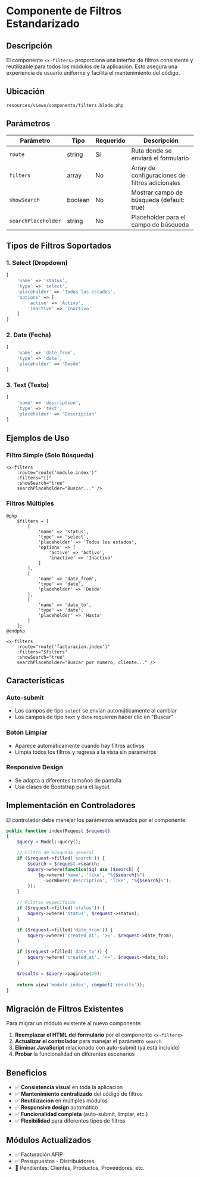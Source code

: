 # Componente de Filtros Estandarizado

## Descripción

El componente `<x-filters>` proporciona una interfaz de filtros consistente y reutilizable para todos los módulos de la aplicación. Esto asegura una experiencia de usuario uniforme y facilita el mantenimiento del código.

## Ubicación

```
resources/views/components/filters.blade.php
```

## Parámetros

| Parámetro | Tipo | Requerido | Descripción |
|-----------|------|-----------|-------------|
| `route` | string | Sí | Ruta donde se enviará el formulario |
| `filters` | array | No | Array de configuraciones de filtros adicionales |
| `showSearch` | boolean | No | Mostrar campo de búsqueda (default: true) |
| `searchPlaceholder` | string | No | Placeholder para el campo de búsqueda |

## Tipos de Filtros Soportados

### 1. Select (Dropdown)
```php
[
    'name' => 'status',
    'type' => 'select',
    'placeholder' => 'Todos los estados',
    'options' => [
        'active' => 'Activo',
        'inactive' => 'Inactivo'
    ]
]
```

### 2. Date (Fecha)
```php
[
    'name' => 'date_from',
    'type' => 'date',
    'placeholder' => 'Desde'
]
```

### 3. Text (Texto)
```php
[
    'name' => 'description',
    'type' => 'text',
    'placeholder' => 'Descripción'
]
```

## Ejemplos de Uso

### Filtro Simple (Solo Búsqueda)
```blade
<x-filters 
    :route="route('module.index')" 
    :filters="[]" 
    :showSearch="true"
    searchPlaceholder="Buscar..." />
```

### Filtros Múltiples
```blade
@php
    $filters = [
        [
            'name' => 'status',
            'type' => 'select',
            'placeholder' => 'Todos los estados',
            'options' => [
                'active' => 'Activo',
                'inactive' => 'Inactivo'
            ]
        ],
        [
            'name' => 'date_from',
            'type' => 'date',
            'placeholder' => 'Desde'
        ],
        [
            'name' => 'date_to',
            'type' => 'date',
            'placeholder' => 'Hasta'
        ]
    ];
@endphp

<x-filters 
    :route="route('facturacion.index')" 
    :filters="$filters" 
    :showSearch="true"
    searchPlaceholder="Buscar por número, cliente..." />
```

## Características

### Auto-submit
- Los campos de tipo `select` se envían automáticamente al cambiar
- Los campos de tipo `text` y `date` requieren hacer clic en "Buscar"

### Botón Limpiar
- Aparece automáticamente cuando hay filtros activos
- Limpia todos los filtros y regresa a la vista sin parámetros

### Responsive Design
- Se adapta a diferentes tamaños de pantalla
- Usa clases de Bootstrap para el layout

## Implementación en Controladores

El controlador debe manejar los parámetros enviados por el componente:

```php
public function index(Request $request)
{
    $query = Model::query();

    // Filtro de búsqueda general
    if ($request->filled('search')) {
        $search = $request->search;
        $query->where(function($q) use ($search) {
            $q->where('name', 'like', "%{$search}%")
              ->orWhere('description', 'like', "%{$search}%");
        });
    }

    // Filtros específicos
    if ($request->filled('status')) {
        $query->where('status', $request->status);
    }

    if ($request->filled('date_from')) {
        $query->where('created_at', '>=', $request->date_from);
    }

    if ($request->filled('date_to')) {
        $query->where('created_at', '<=', $request->date_to);
    }

    $results = $query->paginate(20);
    
    return view('module.index', compact('results'));
}
```

## Migración de Filtros Existentes

Para migrar un módulo existente al nuevo componente:

1. **Reemplazar el HTML del formulario** por el componente `<x-filters>`
2. **Actualizar el controlador** para manejar el parámetro `search`
3. **Eliminar JavaScript** relacionado con auto-submit (ya está incluido)
4. **Probar** la funcionalidad en diferentes escenarios

## Beneficios

- ✅ **Consistencia visual** en toda la aplicación
- ✅ **Mantenimiento centralizado** del código de filtros
- ✅ **Reutilización** en múltiples módulos
- ✅ **Responsive design** automático
- ✅ **Funcionalidad completa** (auto-submit, limpiar, etc.)
- ✅ **Flexibilidad** para diferentes tipos de filtros

## Módulos Actualizados

- ✅ Facturación AFIP
- ✅ Presupuestos - Distribuidores
- 🔄 Pendientes: Clientes, Productos, Proveedores, etc.





